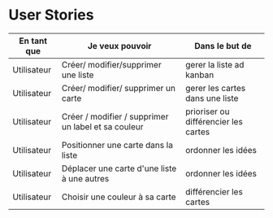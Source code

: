 # User Stories

|En tant que|Je veux pouvoir| Dans le but de|
|---|---|---|
|Utilisateur| Créer/ modifier/supprimer une liste| gerer la liste ad kanban|
|Utilisateur| Créer/ modifier/ supprimer un carte | gerer les cartes dans une liste|
|Utilisateur| Créer / modifier / supprimer  un label et sa couleur | prioriser ou différencier les cartes |
|Utilisateur| Positionner une carte dans la liste | ordonner les idées |
|Utilisateur| Déplacer une carte d'une liste à une autres | ordonner les idées |
|Utilisateur| Choisir une couleur à sa carte | différencier les cartes |

